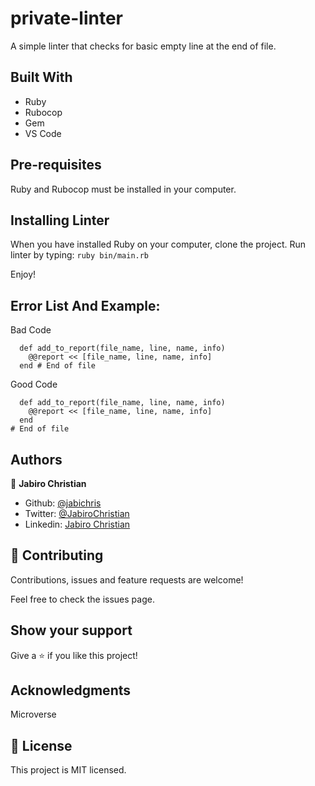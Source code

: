 # private-linter

A simple linter that checks for basic empty line at the end of file.

## Built With

- Ruby
- Rubocop
- Gem
- VS Code

## Pre-requisites

Ruby and Rubocop must be installed in your computer.

## Installing Linter

When you have installed Ruby on your computer, clone the project.
Run linter by typing: `ruby bin/main.rb`

Enjoy!

## Error List And Example:

Bad Code

```
  def add_to_report(file_name, line, name, info)
    @@report << [file_name, line, name, info]
  end # End of file
```

Good Code

```
  def add_to_report(file_name, line, name, info)
    @@report << [file_name, line, name, info]
  end
# End of file
```

## Authors

👤 **Jabiro Christian**

- Github: [@jabichris](https://github.com/jabichis)
- Twitter: [@JabiroChristian](https://twitter.com/JabiroChristian)
- Linkedin: [Jabiro Christian](https://www.linkedin.com/in/jabiro-christian-b01054115/)

## 🤝 Contributing

Contributions, issues and feature requests are welcome!

Feel free to check the issues page.

## Show your support

Give a ⭐️ if you like this project!

## Acknowledgments

Microverse

## 📝 License

This project is MIT licensed.
